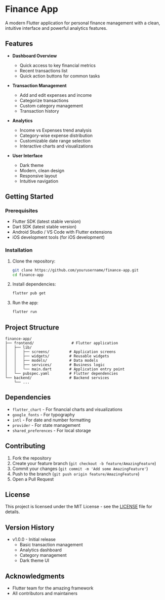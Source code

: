 # Finance App

A modern Flutter application for personal finance management with a clean, intuitive interface and powerful analytics features.

## Features

- **Dashboard Overview**
  - Quick access to key financial metrics
  - Recent transactions list
  - Quick action buttons for common tasks

- **Transaction Management**
  - Add and edit expenses and income
  - Categorize transactions
  - Custom category management
  - Transaction history

- **Analytics**
  - Income vs Expenses trend analysis
  - Category-wise expense distribution
  - Customizable date range selection
  - Interactive charts and visualizations

- **User Interface**
  - Dark theme
  - Modern, clean design
  - Responsive layout
  - Intuitive navigation

## Getting Started

### Prerequisites

- Flutter SDK (latest stable version)
- Dart SDK (latest stable version)
- Android Studio / VS Code with Flutter extensions
- iOS development tools (for iOS development)

### Installation

1. Clone the repository:
   ```bash
   git clone https://github.com/yourusername/finance-app.git
   cd finance-app
   ```

2. Install dependencies:
   ```bash
   flutter pub get
   ```

3. Run the app:
   ```bash
   flutter run
   ```

## Project Structure

```
finance-app/
├── frontend/                 # Flutter application
│   ├── lib/
│   │   ├── screens/         # Application screens
│   │   ├── widgets/         # Reusable widgets
│   │   ├── models/          # Data models
│   │   ├── services/        # Business logic
│   │   └── main.dart        # Application entry point
│   └── pubspec.yaml         # Flutter dependencies
└── backend/                 # Backend services
    └── ...
```

## Dependencies

- `flutter_chart` - For financial charts and visualizations
- `google_fonts` - For typography
- `intl` - For date and number formatting
- `provider` - For state management
- `shared_preferences` - For local storage

## Contributing

1. Fork the repository
2. Create your feature branch (`git checkout -b feature/AmazingFeature`)
3. Commit your changes (`git commit -m 'Add some AmazingFeature'`)
4. Push to the branch (`git push origin feature/AmazingFeature`)
5. Open a Pull Request

## License

This project is licensed under the MIT License - see the [LICENSE](LICENSE) file for details.

## Version History

- v1.0.0 - Initial release
  - Basic transaction management
  - Analytics dashboard
  - Category management
  - Dark theme UI

## Acknowledgments

- Flutter team for the amazing framework
- All contributors and maintainers 